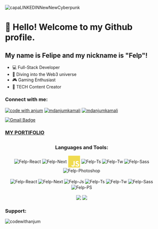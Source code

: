 ![capaLINKEDINNewNewCyberpunk](https://github.com/felipedamazio/felipedamazio/assets/71530559/f88d36ca-4036-48bc-8c11-4206db972264)

# 👋 Hello! Welcome to my Github profile.
## My name is Felipe and my nickname is "Felp"!

* 💻 Full-Stack Developer
* 🚀 Diving into the Web3 universe  
* 🎮 Gaming Enthusiast  
* 🎥 TECH Content Creator  


<h3 align="left">Connect with me:</h3>
<p align="left">
<a href="https://www.youtube.com/channel/UCp-RiLixt2o52--B4aRkUCg" target="blank"><img align="center" src="https://raw.githubusercontent.com/rahuldkjain/github-profile-readme-generator/master/src/images/icons/Social/youtube.svg" alt="code with anjum" height="30" width="40" /></a>
<a href="https://www.linkedin.com/in/felipe-damazio/" target="blank"><img align="center" src="https://raw.githubusercontent.com/rahuldkjain/github-profile-readme-generator/master/src/images/icons/Social/linked-in-alt.svg" alt="mdanjumkamali" height="30" width="40" /></a>
<a href="https://www.instagram.com/felpcreativelab/" target="blank"><img align="center" src="https://raw.githubusercontent.com/rahuldkjain/github-profile-readme-generator/master/src/images/icons/Social/instagram.svg" alt="mdanjumkamali" height="30" width="40" /></a>
 
 [![Gmail Badge](https://img.shields.io/badge/-lipjb@hotmail.com-c14438?style=flat-square&logo=Gmail&logoColor=white&link=mailto:lipjb@hotmail.com)](mailto:lipjb@hotmail.com)
 </p> 
 
<h3>
<a href="https://felps-portifolio.vercel.app/" target="_blank">MY PORTIFOLIO</a> 
</h3>
 
 ## 
 
 
 <h3 align="center">Languages and Tools:</h3>
  <div style="display: inline_block" align="center">  
   <img align="center" alt="Felp-React" height="40" width="40" src="https://cdn.jsdelivr.net/gh/devicons/devicon/icons/react/react-original.svg">
   <img align="center" alt="Felp-Next" height="40" width="40" src="https://cdn.jsdelivr.net/gh/devicons/devicon@latest/icons/nextjs/nextjs-original.svg" />          
   <img align="center" alt="Felp-Js" height="40" width="40" src="https://raw.githubusercontent.com/devicons/devicon/master/icons/javascript/javascript-plain.svg">  
   <img align="center" alt="Felp-Ts" height="40" width="40" src="https://cdn.jsdelivr.net/gh/devicons/devicon@latest/icons/typescript/typescript-original.svg" />  
   <img align="center" alt="Felp-Tw" height="40" width="40"src="https://cdn.jsdelivr.net/gh/devicons/devicon@latest/icons/tailwindcss/tailwindcss-original.svg" />   
   <img align="center" alt="Felp-Sass" height="40" width="40" src="https://cdn.jsdelivr.net/gh/devicons/devicon/icons/sass/sass-original.svg">      
   <img align="center" alt="Felp-Photoshop" height="40" width="40" src="https://cdn.jsdelivr.net/gh/devicons/devicon@latest/icons/photoshop/photoshop-original.svg" />
          
 
</div>  
<br>
<div style="display: inline_block" align="center">  
  <img align="center" alt="Felp-React" src="https://img.shields.io/badge/React-20232A?style=for-the-badge&logo=react&logoColor=61DAFB">
  <img align="center" alt="Felp-Next" src="https://img.shields.io/badge/Next-black?style=for-the-badge&logo=next.js&logoColor=white">
  <img align="center" alt="Felp-Js"  src="https://img.shields.io/badge/JavaScript-F7DF1E?style=for-the-badge&logo=javascript&logoColor=black"> 
  <img align="center" alt="Felp-Ts"  src="https://img.shields.io/badge/TypeScript-007ACC?style=for-the-badge&logo=typescript&logoColor=white"> 
  <img align="center" alt="Felp-Tw"  src="https://img.shields.io/badge/tailwindcss-%2338B2AC.svg?style=for-the-badge&logo=tailwind-css&logoColor=white">  
  <img align="center" alt="Felp-Sass" src="https://img.shields.io/badge/Sass-CC6699?style=for-the-badge&logo=sass&logoColor=white"> 
 <img align="center" alt="Felp-PS" src="https://img.shields.io/badge/adobe%20photoshop-%2331A8FF.svg?style=for-the-badge&logo=adobe%20photoshop&logoColor=white"> 
</div>  
<br>

<div align="center">
  <img height="165em" src="https://github-readme-stats.vercel.app/api?username=felipedamazio&theme=react&show_icons=true&hide_border=true&count_private=true&include_all_commits=true&show(prs_merged)&hide=contribs,issues"/>
  <img height="165em" src="https://github-readme-stats.vercel.app/api/top-langs/?username=felipedamazio&theme=react&show_icons=true&hide_border=true&layout=compact"/>  
</div>  

 
 <h3 align="left">Support:</h3>
<p><a href="https://www.buymeacoffee.com/lipjbn"> <img align="left" src="https://cdn.buymeacoffee.com/buttons/v2/default-yellow.png" height="50" width="210" alt="codewithanjum" /></a></p><br><br>
         


    
          
  




